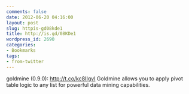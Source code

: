 ```yaml
---
comments: false
date: 2012-06-20 04:16:00
layout: post
slug: httpis-gd08kde1
title: http://is.gd/08KDe1
wordpress_id: 2690
categories:
- Bookmarks
tags:
- from-twitter
---
```


goldmine (0.9.0): http://t.co/kc8IIgvI     Goldmine allows you to apply pivot table logic to any list for powerful data mining capabilities.
